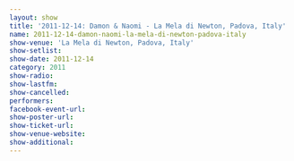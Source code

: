 ```yaml
---
layout: show
title: '2011-12-14: Damon & Naomi - La Mela di Newton, Padova, Italy'
name: 2011-12-14-damon-naomi-la-mela-di-newton-padova-italy
show-venue: 'La Mela di Newton, Padova, Italy'
show-setlist: 
show-date: 2011-12-14
category: 2011
show-radio: 
show-lastfm: 
show-cancelled: 
performers: 
facebook-event-url: 
show-poster-url: 
show-ticket-url: 
show-venue-website: 
show-additional: 
---
```


